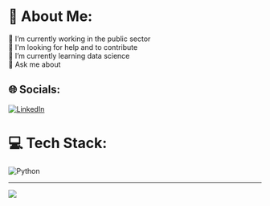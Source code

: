 # 💫 About Me:
🔭 I’m currently working in the public sector<br>🤝 I'm looking for help and to contribute<br>🌱 I’m currently learning data science<br>💬 Ask me about<br>


## 🌐 Socials:
[![LinkedIn](https://img.shields.io/badge/LinkedIn-%230077B5.svg?logo=linkedin&logoColor=white)]([https://linkedin.com/in/in/thallesviniciuspereira/](https://www.linkedin.com/in/thallesviniciuspereira/)) 

# 💻 Tech Stack:
![Python](https://img.shields.io/badge/python-3670A0?style=for-the-badge&logo=python&logoColor=ffdd54)


---
[![](https://visitcount.itsvg.in/api?id=thallesvinicius&icon=0&color=0)](https://visitcount.itsvg.in)

<!-- Proudly created with GPRM ( https://gprm.itsvg.in ) -->
